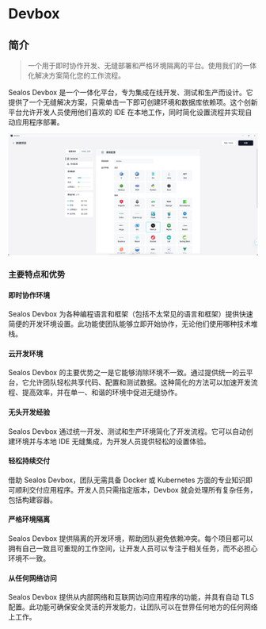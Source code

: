 # Devbox

## 简介

> 一个用于即时协作开发、无缝部署和严格环境隔离的平台。使用我们的一体化解决方案简化您的工作流程。

Sealos Devbox 是一个一体化平台，专为集成在线开发、测试和生产而设计。它提供了一个无缝解决方案，只需单击一下即可创建环境和数据库依赖项。这个创新平台允许开发人员使用他们喜欢的 IDE 在本地工作，同时简化设置流程并实现自动应用程序部署。

![overview-1](./images/quick-start-1.png)

### 主要特点和优势

#### 即时协作环境

Sealos Devbox 为各种编程语言和框架（包括不太常见的语言和框架）提供快速简便的开发环境设置。此功能使团队能够立即开始协作，无论他们使用哪种技术堆栈。

#### 云开发环境

Sealos Devbox 的主要优势之一是它能够消除环境不一致。通过提供统一的云平台，它允许团队轻松共享代码、配置和测试数据。这种简化的方法可以加速开发流程、提高效率，并在单一、和谐的环境中促进无缝协作。

#### 无头开发经验

Sealos Devbox 通过统一开发、测试和生产环境简化了开发流程。它可以自动创建环境并与本地 IDE 无缝集成，为开发人员提供轻松的设置体验。

#### 轻松持续交付

借助 Sealos Devbox，团队无需具备 Docker 或 Kubernetes 方面的专业知识即可顺利交付应用程序。开发人员只需指定版本，Devbox 就会处理所有复杂任务，包括构建容器。

#### 严格环境隔离

Sealos Devbox 提供隔离的开发环境，帮助团队避免依赖冲突。每个项目都可以拥有自己一致且可重现的工作空间，让开发人员可以专注于相关任务，而不必担心环境不一致。

#### 从任何网络访问

Sealos Devbox 提供从内部网络和互联网访问应用程序的功能，并具有自动 TLS 配置。此功能可确保安全灵活的开发能力，让团队可以在世界任何地方的任何网络上工作。

